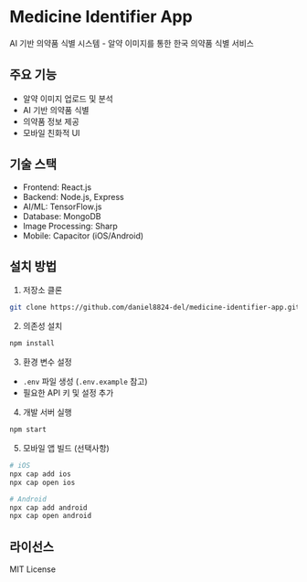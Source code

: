 # Medicine Identifier App

AI 기반 의약품 식별 시스템 - 알약 이미지를 통한 한국 의약품 식별 서비스

## 주요 기능

- 알약 이미지 업로드 및 분석
- AI 기반 의약품 식별
- 의약품 정보 제공
- 모바일 친화적 UI

## 기술 스택

- Frontend: React.js
- Backend: Node.js, Express
- AI/ML: TensorFlow.js
- Database: MongoDB
- Image Processing: Sharp
- Mobile: Capacitor (iOS/Android)

## 설치 방법

1. 저장소 클론
```bash
git clone https://github.com/daniel8824-del/medicine-identifier-app.git
```

2. 의존성 설치
```bash
npm install
```

3. 환경 변수 설정
- `.env` 파일 생성 (`.env.example` 참고)
- 필요한 API 키 및 설정 추가

4. 개발 서버 실행
```bash
npm start
```

5. 모바일 앱 빌드 (선택사항)
```bash
# iOS
npx cap add ios
npx cap open ios

# Android
npx cap add android
npx cap open android
```

## 라이선스

MIT License 
